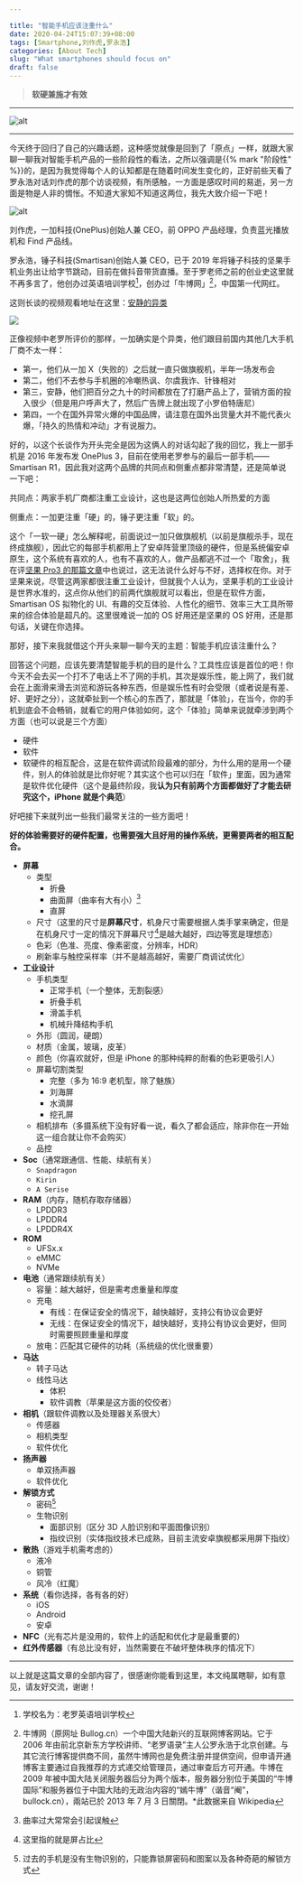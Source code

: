 ```yaml
---

title: "智能手机应该注重什么"
date: 2020-04-24T15:07:39+08:00
tags: [Smartphone,刘作虎,罗永浩]
categories: [About Tech]
slug: "What smartphones should focus on"
draft: false
---
```


> **软硬兼施才有效**

<!--more-->

---

![alt](https://dawnblog-1300625500.cos.ap-guangzhou.myqcloud.com/images/20200424171138.jpg "Unsplash@Michael Weidemann")

---

今天终于回归了自己的兴趣话题，这种感觉就像是回到了「原点」一样，就跟大家聊一聊我对智能手机产品的一些阶段性的看法，之所以强调是{{% mark "阶段性" %}}的，是因为我觉得每个人的认知都是在随着时间发生变化的，正好前些天看了罗永浩对话刘作虎的那个访谈视频，有所感触，一方面是感叹时间的易逝，另一方面是物是人非的惆怅。不知道大家知不知道这两位，我先大致介绍一下吧！

![alt](https://dawnblog-1300625500.cos.ap-guangzhou.myqcloud.com/images/20200424152744.jpg "刘作虎在老罗的直播间")

刘作虎，一加科技(OnePlus)创始人兼 CEO，前 OPPO 产品经理，负责蓝光播放机和 Find 产品线。

罗永浩，锤子科技(Smartisan)创始人兼 CEO，已于 2019 年将锤子科技的坚果手机业务出让给字节跳动，目前在做抖音带货直播。至于罗老师之前的创业史这里就不再多言了，他创办过英语培训学校[^1]，创办过「牛博网」[^2]，中国第一代网红。

[^1]: 学校名为：老罗英语培训学校
[^2]: 牛博网（原网址 Bullog.cn）一个中国大陆新兴的互联网博客网站。它于 2006 年由前北京新东方学校讲师、“老罗语录”主人公罗永浩于北京创建。与其它流行博客提供商不同，虽然牛博网也是免费注册并提供空间，但申请开通博客主要通过自我推荐的方式递交给管理员，通过审查后方可开通。牛博在 2009 年被中国大陆关闭服务器后分为两个版本，服务器分别位于美国的“牛博国际”和服务器位于中国大陆的无政治内容的“嫣牛博”（谐音“阉”，bullock.cn），兩站已於 2013 年 7 月 3 日關閉。*此数据来自 Wikipedia

这则长谈的视频观看地址在这里：[安静的异类](https://weibo.com/1640571365/IDtui6dOI)

![](https://dawnblog-1300625500.cos.ap-guangzhou.myqcloud.com/images/20200424152923.png)

正像视频中老罗所评价的那样，一加确实是个异类，他们跟目前国内其他几大手机厂商不太一样：

- 第一，他们从一加 X（失败的）之后就一直只做旗舰机，半年一场发布会
- 第二，他们不去参与手机圈的冷嘲热讽、尔虞我诈、针锋相对
- 第三，安静，他们把百分之九十的时间都放在了打磨产品上了，营销方面的投入很少（但是用户呼声大了，然后广告牌上就出现了小罗伯特唐尼）
- 第四，一个在国外异常火爆的中国品牌，请注意在国外出货量大并不能代表火爆，「持久的热情和冲动」才有说服力。

好的，以这个长谈作为开头完全是因为这俩人的对话勾起了我的回忆，我上一部手机是 2016 年发布发 OnePlus 3，目前在使用老罗参与的最后一部手机——Smartisan R1，因此我对这两个品牌的共同点和侧重点都非常清楚，还是简单说一下吧：

共同点：两家手机厂商都注重工业设计，这也是这两位创始人所热爱的方面

侧重点：一加更注重「硬」的，锤子更注重「软」的。

这个「一软一硬」怎么解释呢，前面说过一加只做旗舰机（以前是旗舰杀手，现在终成旗舰），因此它的每部手机都用上了安卓阵营里顶级的硬件，但是系统偏安卓原生，这个系统有喜欢的人，也有不喜欢的人，做产品都逃不过一个「取舍」，我在评[坚果 Pro3 的那篇文章](https://dawner.top/posts/about-smartisan-pro3/)中也说过，这无法说什么好与不好，选择权在你。对于坚果来说，尽管这两家都很注重工业设计，但就我个人认为，坚果手机的工业设计是世界水准的，这点你从他们的前两代旗舰就可以看出，但是在软件方面，Smartisan OS 拟物化的 UI、有趣的交互体验、人性化的细节、效率三大工具所带来的综合体验是超凡的。这里很难说一加的 OS 好用还是坚果的 OS 好用，还是那句话，关键在你选择。

那好，接下来我就借这个开头来聊一聊今天的主题：智能手机应该注重什么？

回答这个问题，应该先要清楚智能手机的目的是什么？工具性应该是首位的吧！你今天不会去买一个打不了电话上不了网的手机，其次是娱乐性，能上网了，我们就会在上面滑来滑去浏览和游玩各种东西，但是娱乐性有时会受限（或者说是有差、好、更好之分），这就牵扯到一个核心的东西了，那就是「体验」，在当今，你的手机到底会不会畅销，就看它的用户体验如何，这个「体验」简单来说就牵涉到两个方面（也可以说是三个方面）

- 硬件
- 软件
- 软硬件的相互配合，这是在软件调试阶段最难的部分，为什么用的是用一个硬件，别人的体验就是比你好呢？其实这个也可以归在「软件」里面，因为通常是软件优化硬件（这个是最终阶段，我**认为只有前两个方面都做好了才能去研究这个，iPhone 就是个典范**）

好吧接下来就列出一些我们最常关注的一些方面吧！

**好的体验需要好的硬件配置，也需要强大且好用的操作系统，更需要两者的相互配合。**

- **屏幕**
  - 类型
    - 折叠
    - 曲面屏（曲率有大有小）[^3]
    - 直屏
  - 尺寸（这里的尺寸是**屏幕尺寸**，机身尺寸需要根据人类手掌来确定，但是在机身尺寸一定的情况下屏幕尺寸[^4]是越大越好，四边等宽是理想态）
  - 色彩（色准、亮度、像素密度，分辨率，HDR）
  - 刷新率与触控采样率（并不是越高越好，需要厂商调试优化）
- **工业设计**
  - 手机类型
    - 正常手机（一个整体，无割裂感）
    - 折叠手机
    - 滑盖手机
    - 机械升降结构手机
  - 外形（圆润，硬朗）
  - 材质（金属，玻璃，皮革）
  - 颜色（你喜欢就好，但是 iPhone 的那种纯粹的耐看的色彩更吸引人）
  - 屏幕切割类型
    - 完整（多为 16:9 老机型，除了魅族）
    - 刘海屏
    - 水滴屏
    - 挖孔屏
  - 相机排布（多摄系统下没有好看一说，看久了都会适应，除非你在一开始这一组合就让你不会购买）
  - 品控
- **Soc**（通常跟通信、性能、续航有关）
  - `Snapdragon`
  - `Kirin`
  - `A Serise` 
- **RAM**（内存，随机存取存储器）
  - LPDDR3
  - LPDDR4
  - LPDDR4X
- **ROM**
  - UFSx.x
  - eMMC
  - NVMe
- **电池**（通常跟续航有关）
  - 容量：越大越好，但是需考虑重量和厚度
  - 充电
    - 有线：在保证安全的情况下，越快越好，支持公有协议会更好
    - 无线：在保证安全的情况下，越快越好，支持公有协议会更好，但同时需要照顾重量和厚度
  - 放电：匹配其它硬件的功耗（系统级的优化很重要）
- **马达**
  - 转子马达
  - 线性马达
    - 体积
    - 软件调教（苹果是这方面的佼佼者）
- **相机**（跟软件调教以及处理器关系很大）
  - 传感器
  - 相机类型
  - 软件优化
- **扬声器**
  - 单双扬声器
  - 软件优化
- **解锁方式**
  - 密码[^5]
  - 生物识别
    - 面部识别（区分 3D 人脸识别和平面图像识别）
    - 指纹识别（实体指纹技术已成熟，目前主流安卓旗舰都采用屏下指纹）
- **散热**（游戏手机需考虑的）
  - 液冷
  - 铜管
  - 风冷（红魔）
- **系统**（看你选择，各有各的好）
  - iOS
  - Android
  - 安卓
- **NFC**（光有芯片是没用的，软件上的适配和优化才是最重要的）
- **红外传感器**（有总比没有好，当然需要在不破坏整体秩序的情况下）

[^3]: 曲率过大常常会引起误触
[^4]: 这里指的就是屏占比
[^5]: 过去的手机是没有生物识别的，只能靠锁屏密码和图案以及各种奇葩的解锁方式



---

以上就是这篇文章的全部内容了，很感谢你能看到这里，本文纯属瞎聊，如有意见，请友好交流，谢谢！
